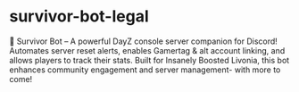 # survivor-bot-legal
🚀 Survivor Bot – A powerful DayZ console server companion for Discord! Automates server reset alerts, enables Gamertag &amp; alt account linking, and allows players to track their stats. Built for Insanely Boosted Livonia, this bot enhances community engagement and server management- with more to come!
